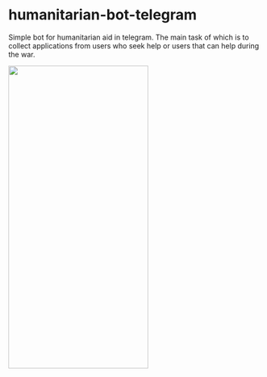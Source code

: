 # humanitarian-bot-telegram
Simple bot for humanitarian aid in telegram. The main task of which is to collect applications from users who seek help or users that can help during the war.

<img width="277" height="600" src="https://i.imgflip.com/6a1ogy.gif">
